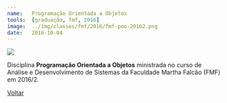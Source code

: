 ```yaml
---
name:  	Programação Orientada a Objetos
tools: 	[graduação, fmf, 2016]
image: 	../img/classes/fmf/2016/fmf-poo-20162.png
date: 	2016-10-04
---
```


![](../img/classes/fmf/2016/fmf-poo-20162.png)

Disciplina **Programação Orientada a Objetos** ministrada no curso de Análise e Desenvolvimento de Sistemas da Faculdade Martha Falcão (FMF)  em 2016/2.


<p class="text-center">
	<a class="btn btn-outline-primary mt-1" href="{{ site.baseurl }}/classes/">Voltar</a>
</p>
